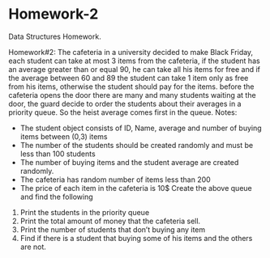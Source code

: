 # Homework-2
Data Structures Homework.





Homework#2: The cafeteria in a university decided to make Black Friday, each student can take at most 3 items from the cafeteria, if the student has an average greater than or equal 90, he can take all his items for free and if the average between 60 and 89 the student can take 1 item only as free from his items, otherwise the student should pay for the items.   before the cafeteria opens the door there are many and many students waiting at the door, the guard decide to order the students about their averages in a priority queue. So the heist average comes first in the queue. 
Notes: 
-	The student object consists of ID, Name, average and number of buying items between (0,3) items
-	The number of the students should be created randomly and must be less than 100 students
-	The number of buying items and the student average are created randomly. 
-	The cafeteria has random number of items less than 200
-	The price of each item in the cafeteria is 10$
Create the above queue and find the following
1.	Print the students in the priority queue 
2.	Print the total amount of money that the cafeteria sell.
3.	Print the number of students that don’t buying any item
4.	Find if there is a student that buying some of his items and the others are not. 
